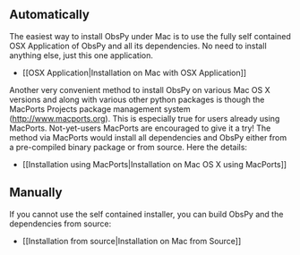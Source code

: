 ## Automatically

The easiest way to install ObsPy under Mac is to use the fully self contained OSX Application of ObsPy and all its dependencies. No need to install anything else, just this one application.

  * [[OSX Application|Installation on Mac with OSX Application]]

Another very convenient method to install ObsPy on various Mac OS X versions and along with various other python packages is though the MacPorts Projects package management system (http://www.macports.org). This is especially true for users already using MacPorts. Not-yet-users MacPorts are encouraged to give it a try! The method via MacPorts would install all dependencies and ObsPy either from a pre-compiled binary package or from source. Here the details:

  * [[Installation using MacPorts|Installation on Mac OS X using MacPorts]]

## Manually

If you cannot use the self contained installer, you can build ObsPy and the dependencies from source:

 * [[Installation from source|Installation on Mac from Source]]
